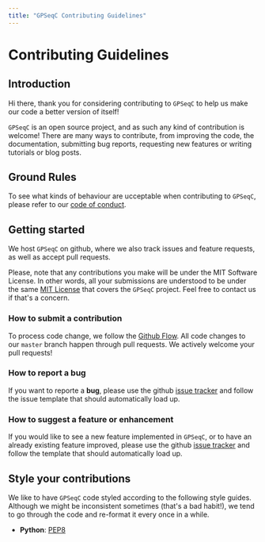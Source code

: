 ```yaml
---
title: "GPSeqC Contributing Guidelines"
---
```


# Contributing Guidelines

## Introduction

Hi there, thank you for considering contributing to `GPSeqC` to help us make our code a better version of itself!

`GPSeqC` is an open source project, and as such any kind of contribution is welcome! There are many ways to contribute, from improving the code, the documentation, submitting bug reports, requesting new features or writing tutorials or blog posts.

## Ground Rules

To see what kinds of behaviour are ucceptable when contributing to `GPSeqC`, please refer to our [code of conduct](https://github.com/ggirelli/gpseq_ce/blob/master/CODE_OF_CONDUCT.md).

## Getting started

We host `GPSeqC` on github, where we also track issues and feature requests, as well as accept pull requests.

Please, note that any contributions you make will be under the MIT Software License. In other words, all your submissions are understood to be under the same [MIT License](http://choosealicense.com/licenses/mit/) that covers the `GPSeqC` project. Feel free to contact us if that's a concern.

### How to submit a contribution

To process code change, we follow the [Github Flow](https://guides.github.com/introduction/flow/index.html). All code changes to our `master` branch happen through pull requests. We actively welcome your pull requests!

### How to report a bug

If you want to reporte a **bug**, please use the github [issue tracker](https://github.com/ggirelli/gpseq_ce/issues) and follow the issue template that should automatically load up.

### How to suggest a feature or enhancement

If you would like to see a new feature implemented in `GPSeqC`, or to have an already existing feature improved, please use the github [issue tracker](https://github.com/ggirelli/gpseq_ce/issues) and follow the template that should automatically load up.

## Style your contributions

We like to have `GPSeqC` code styled according to the following style guides. Although we might be inconsistent sometimes (that's a bad habit!), we tend to go through the code and re-format it every once in a while.

* **Python**: [PEP8](https://www.python.org/dev/peps/pep-0008/#a-foolish-consistency-is-the-hobgoblin-of-little-minds)